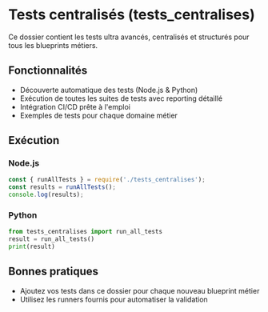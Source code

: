 # Tests centralisés (tests_centralises)

Ce dossier contient les tests ultra avancés, centralisés et structurés pour tous les blueprints métiers.

## Fonctionnalités
- Découverte automatique des tests (Node.js & Python)
- Exécution de toutes les suites de tests avec reporting détaillé
- Intégration CI/CD prête à l'emploi
- Exemples de tests pour chaque domaine métier

## Exécution

### Node.js
```js
const { runAllTests } = require('./tests_centralises');
const results = runAllTests();
console.log(results);
```

### Python
```python
from tests_centralises import run_all_tests
result = run_all_tests()
print(result)
```

## Bonnes pratiques
- Ajoutez vos tests dans ce dossier pour chaque nouveau blueprint métier
- Utilisez les runners fournis pour automatiser la validation

